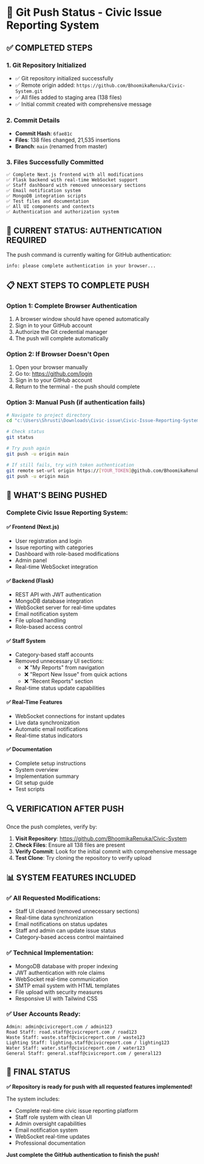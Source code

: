 # 🚀 Git Push Status - Civic Issue Reporting System

## ✅ **COMPLETED STEPS**

### 1. **Git Repository Initialized**
- ✅ Git repository initialized successfully
- ✅ Remote origin added: `https://github.com/BhoomikaRenuka/Civic-System.git`
- ✅ All files added to staging area (138 files)
- ✅ Initial commit created with comprehensive message

### 2. **Commit Details**
- **Commit Hash**: `6fae81c`
- **Files**: 138 files changed, 21,535 insertions
- **Branch**: `main` (renamed from master)

### 3. **Files Successfully Committed**
```
✅ Complete Next.js frontend with all modifications
✅ Flask backend with real-time WebSocket support
✅ Staff dashboard with removed unnecessary sections
✅ Email notification system
✅ MongoDB integration scripts
✅ Test files and documentation
✅ All UI components and contexts
✅ Authentication and authorization system
```

## 🔄 **CURRENT STATUS: AUTHENTICATION REQUIRED**

The push command is currently waiting for GitHub authentication:
```
info: please complete authentication in your browser...
```

## 📋 **NEXT STEPS TO COMPLETE PUSH**

### **Option 1: Complete Browser Authentication**
1. A browser window should have opened automatically
2. Sign in to your GitHub account
3. Authorize the Git credential manager
4. The push will complete automatically

### **Option 2: If Browser Doesn't Open**
1. Open your browser manually
2. Go to: https://github.com/login
3. Sign in to your GitHub account
4. Return to the terminal - the push should complete

### **Option 3: Manual Push (if authentication fails)**
```bash
# Navigate to project directory
cd "c:\Users\Shrusti\Downloads\Civic-issue\Civic-Issue-Reporting-System-main"

# Check status
git status

# Try push again
git push -u origin main

# If still fails, try with token authentication
git remote set-url origin https://[YOUR_TOKEN]@github.com/BhoomikaRenuka/Civic-System.git
git push -u origin main
```

## 🎯 **WHAT'S BEING PUSHED**

### **Complete Civic Issue Reporting System:**

#### **✅ Frontend (Next.js)**
- User registration and login
- Issue reporting with categories
- Dashboard with role-based modifications
- Admin panel
- Real-time WebSocket integration

#### **✅ Backend (Flask)**
- REST API with JWT authentication
- MongoDB database integration
- WebSocket server for real-time updates
- Email notification system
- File upload handling
- Role-based access control

#### **✅ Staff System**
- Category-based staff accounts
- Removed unnecessary UI sections:
  - ❌ "My Reports" from navigation
  - ❌ "Report New Issue" from quick actions
  - ❌ "Recent Reports" section
- Real-time status update capabilities

#### **✅ Real-Time Features**
- WebSocket connections for instant updates
- Live data synchronization
- Automatic email notifications
- Real-time status indicators

#### **✅ Documentation**
- Complete setup instructions
- System overview
- Implementation summary
- Git setup guide
- Test scripts

## 🔍 **VERIFICATION AFTER PUSH**

Once the push completes, verify by:

1. **Visit Repository**: https://github.com/BhoomikaRenuka/Civic-System
2. **Check Files**: Ensure all 138 files are present
3. **Verify Commit**: Look for the initial commit with comprehensive message
4. **Test Clone**: Try cloning the repository to verify upload

## 📊 **SYSTEM FEATURES INCLUDED**

### **✅ All Requested Modifications:**
- Staff UI cleaned (removed unnecessary sections)
- Real-time data synchronization
- Email notifications on status updates
- Staff and admin can update issue status
- Category-based access control maintained

### **✅ Technical Implementation:**
- MongoDB database with proper indexing
- JWT authentication with role claims
- WebSocket real-time communication
- SMTP email system with HTML templates
- File upload with security measures
- Responsive UI with Tailwind CSS

### **✅ User Accounts Ready:**
```
Admin: admin@civicreport.com / admin123
Road Staff: road.staff@civicreport.com / road123
Waste Staff: waste.staff@civicreport.com / waste123
Lighting Staff: lighting.staff@civicreport.com / lighting123
Water Staff: water.staff@civicreport.com / water123
General Staff: general.staff@civicreport.com / general123
```

## 🎊 **FINAL STATUS**

**✅ Repository is ready for push with all requested features implemented!**

The system includes:
- Complete real-time civic issue reporting platform
- Staff role system with clean UI
- Admin oversight capabilities
- Email notification system
- WebSocket real-time updates
- Professional documentation

**Just complete the GitHub authentication to finish the push!**
